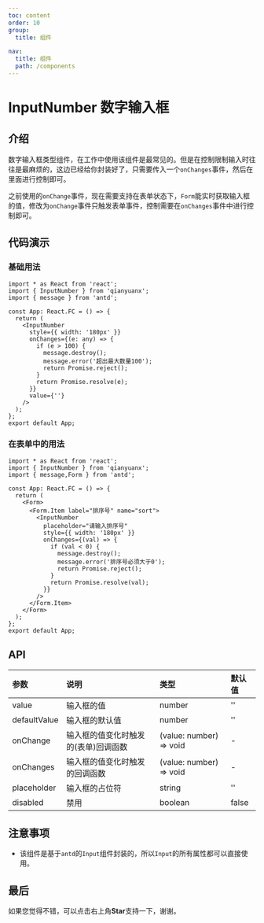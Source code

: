 ```yaml
---
toc: content
order: 10
group:
  title: 组件

nav:
  title: 组件
  path: /components
---
```


# InputNumber 数字输入框

## 介绍

数字输入框类型组件，在工作中使用该组件是最常见的。但是在控制限制输入时往往是最麻烦的，这边已经给你封装好了，只需要传入一个`onChanges`事件，然后在里面进行控制即可。  

之前使用的`onChange`事件，现在需要支持在表单状态下，`Form`能实时获取输入框的值，修改为`onChange`事件只触发表单事件，控制需要在`onChanges`事件中进行控制即可。

## 代码演示

### 基础用法

```tsx
import * as React from 'react';
import { InputNumber } from 'qianyuanx';
import { message } from 'antd';

const App: React.FC = () => {
  return (
    <InputNumber
      style={{ width: '180px' }}
      onChanges={(e: any) => {
        if (e > 100) {
          message.destroy();
          message.error('超出最大数量100');
          return Promise.reject();
        }
        return Promise.resolve(e);
      }}
      value={''}
    />
  );
};
export default App;
```

### 在表单中的用法

```tsx
import * as React from 'react';
import { InputNumber } from 'qianyuanx';
import { message,Form } from 'antd';

const App: React.FC = () => {
  return (
    <Form>
      <Form.Item label="排序号" name="sort">
        <InputNumber
          placeholder="请输入排序号"
          style={{ width: '180px' }}
          onChanges={(val) => {
            if (val < 0) {
              message.destroy();
              message.error('排序号必须大于0');
              return Promise.reject();
            }
            return Promise.resolve(val);
          }}
        />
      </Form.Item>
    </Form>
  );
};
export default App;
```

## API

| 参数         | 说明                           | 类型                    | 默认值 |
| :----------- | :----------------------------- | :---------------------- | :----- |
| value        | 输入框的值                     | number                  | ''     |
| defaultValue | 输入框的默认值                 | number                  | ''     |
| onChange     | 输入框的值变化时触发的(表单)回调函数 | (value: number) => void | -      |
| onChanges    | 输入框的值变化时触发的回调函数 | (value: number) => void | -      |
| placeholder  | 输入框的占位符                 | string                  | ''     |
| disabled     | 禁用                           | boolean                 | false  |

## 注意事项

- 该组件是基于`antd`的`Input`组件封装的，所以`Input`的所有属性都可以直接使用。

## 最后

如果您觉得不错，可以点击右上角**Star**支持一下，谢谢。
